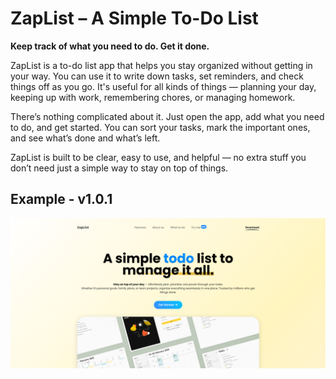 # ZapList – A Simple To-Do List

**Keep track of what you need to do. Get it done.**

ZapList is a to-do list app that helps you stay organized without getting in your way. You can use it to write down tasks, set reminders, and check things off as you go. It's useful for all kinds of things — planning your day, keeping up with work, remembering chores, or managing homework.

There’s nothing complicated about it. Just open the app, add what you need to do, and get started. You can sort your tasks, mark the important ones, and see what’s done and what’s left.

ZapList is built to be clear, easy to use, and helpful — no extra stuff you don’t need just a simple way to stay on top of things.

## Example - v1.0.1
![Example](screenshot.png)